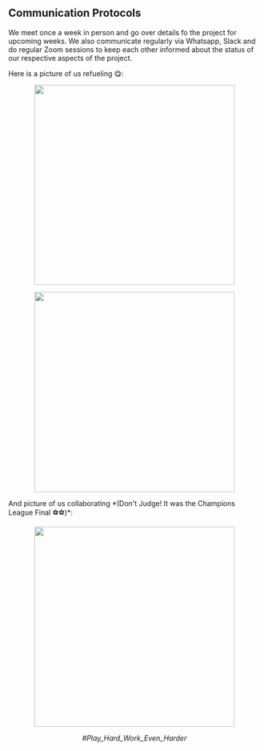 ## Communication Protocols
We meet once a week in person and go over details fo the project for upcoming weeks. We also communicate regularly via Whatsapp, Slack and do regular Zoom sessions to keep each other informed about the status of our respective aspects of the project. 

Here is a picture of us refueling 😋:
<p align="center">
  <img src="https://github.com/SohrabRezaei/Global-Crop-Yield-Analysis/blob/main/Resources/Visuals/Team_pics/House_on_parlimant.jpeg"
  width="400" 
  height=auto class="rounded">
</p>
<p align="center">
  <img src="https://github.com/SohrabRezaei/Global-Crop-Yield-Analysis/blob/main/Resources/Visuals/Team_pics/Aura.jpg"
  width="400" 
  height=auto class="rounded">
</p>
And picture of us collaborating *(Don't Judge! It was the Champions League Final ⚽⚽)*: 
<p align="center">
  <img src="https://github.com/SohrabRezaei/Global-Crop-Yield-Analysis/blob/main/Resources/Visuals/Team_pics/Home-1.jpeg"
  width="400" 
  height=auto class="rounded">
</p>
<p align="center"><i>#Play_Hard_Work_Even_Harder</i></p>